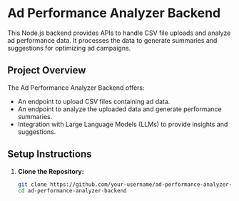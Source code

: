 # Ad Performance Analyzer Backend

This Node.js backend provides APIs to handle CSV file uploads and analyze ad performance data. It processes the data to generate summaries and suggestions for optimizing ad campaigns.

## Project Overview

The Ad Performance Analyzer Backend offers:

- An endpoint to upload CSV files containing ad data.
- An endpoint to analyze the uploaded data and generate performance summaries.
- Integration with Large Language Models (LLMs) to provide insights and suggestions.


## Setup Instructions

1. **Clone the Repository:**

   ```bash
   git clone https://github.com/your-username/ad-performance-analyzer-backend.git
   cd ad-performance-analyzer-backend
